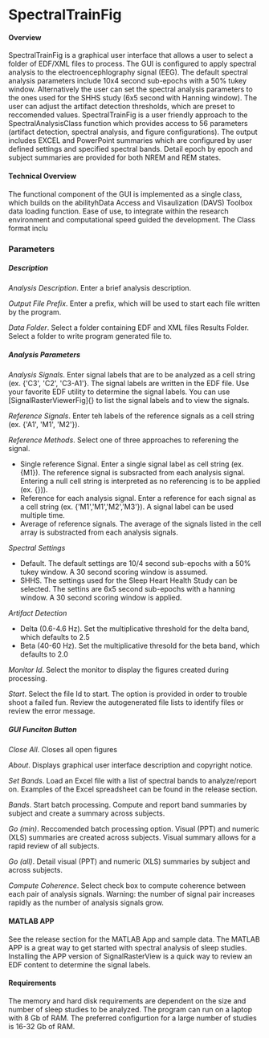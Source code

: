 SpectralTrainFig
================

#### Overview
SpectralTrainFig is a graphical user interface that allows a user to select a folder of EDF/XML files to process. The GUI is configured to apply spectral analysis to the electroencephlography signal (EEG). The default spectral analysis parameters include 10x4 second sub-epochs with a 50% tukey window. Alternatively the user can set the spectral analysis parameters to the ones used for the SHHS study (6x5 second with Hanning window). The user can adjust the artifact detection thresholds, which are preset to reccomended values.  SpectralTrainFig is a user friendly approach to the SpectralAnalysisClass function which provides access to 56 parameters (artifact detection, spectral analysis, and figure configurations). The output includes EXCEL and PowerPoint summaries which are configured by user defined settings and specified spectral bands. Detail epoch by epoch and subject summaries are provided for both NREM and REM states.  

#### Technical Overview
The functional component of the GUI is implemented as a single class, which builds on the abilityhData Access and Visaulization (DAVS) Toolbox  data loading function. Ease of use,  to integrate within the research environment and computational speed guided the development. The Class format inclu

### Parameters

##### Description
*Analysis Description*. Enter a brief analysis description.

*Output File Prefix*. Enter a prefix, which will be used to start each file written by the program.

*Data Folder*. Select a folder containing EDF and XML files
Results Folder. Select a folder to write program generated file to.

##### Analysis Parameters
*Analysis Signals*. Enter signal labels that are to be analyzed as a cell string (ex. {'C3', 'C2', 'C3-A1'}. The signal labels are written in the EDF file.  Use your favorite EDF utility to determine the signal labels.  You can use [SignalRasterViewerFig]{} to list the signal labels and to view the signals.

*Reference Signals*. Enter teh labels of the reference signals as a cell string (ex. {'A1', 'M1', 'M2'}).

*Reference Methods*.  Select one of three approaches to referening the signal.  
-  Single reference Signal. Enter a single signal label as cell string (ex. {M1}).  The reference signal is subsracted from each analysis signal. Entering a null cell string is interpreted as no referencing is to be applied (ex. {})). 
-  Reference for each analysis signal. Enter a reference for each signal as a cell string (ex. {'M1','M1','M2','M3'}). A signal label can be used multiple time.
-  Average of reference signals.  The average of the signals listed in the cell array is substracted from each analysis signals.

*Spectral Settings*
-    Default.  The default settings are 10/4 second sub-epochs with a 50% tukey window. A 30 second scoring window is assumed.
-    SHHS.  The settings used for the Sleep Heart Health Study can be selected. The settins are 6x5 second sub-epochs with a hanning window.  A 30 second scoring window is applied.

*Artifact Detection*
-    Delta (0.6-4.6 Hz). Set the multiplicative threshold for the delta band, which defaults to 2.5
-    Beta (40-60 Hz). Set the multiplicative thresold for the beta band, which defaults to 2.0

*Monitor Id*. Select the monitor to display the figures created during processing.

*Start*. Select the file Id to start. The option is provided in order to trouble shoot a failed fun. Review the autogenerated file lists to identify files or review the error message.

##### GUI Funciton Button
*Close All*. Closes all open figures

*About*. Displays graphical user interface description and copyright notice.

*Set Bands*. Load an Excel file with a list of spectral bands to analyze/report on.  Examples of the Excel spreadsheet can be found in the release section.

*Bands*. Start batch processing. Compute and report band summaries by subject and create a summary across subjects.

*Go (min)*. Reccomended batch processing option.  Visual (PPT) and numeric (XLS) summaries are created across subjects.  Visual summary allows for a rapid review of all subjects.

*Go (all)*.  Detail visual (PPT) and numeric (XLS) summaries by subject and across subjects.

*Compute Coherence*. Select check box to compute coherence between each pair of analysis signals.  Warning: the number of signal pair increases rapidly as the number of analysis signals grow. 

#### MATLAB APP
See the release section for the MATLAB App and sample data. The MATLAB APP is a great way to get started with spectral analysis of sleep studies. Installing the APP version of SignalRasterView is a quick way to review an EDF content to determine the signal labels.  

#### Requirements
The memory and hard disk requirements are dependent on the size and number of sleep studies to be analyzed. The program can run on a laptop with 8 Gb of RAM.  The preferred configurtion for a large number of studies is 16-32 Gb of RAM.   
